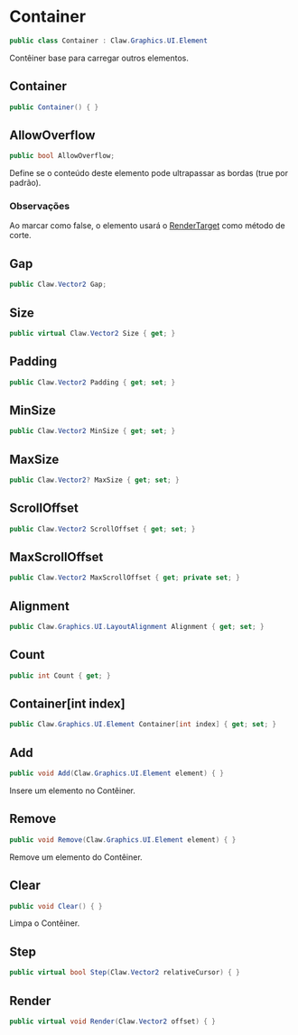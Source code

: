 # Container
```csharp
public class Container : Claw.Graphics.UI.Element
```
Contêiner base para carregar outros elementos.<br />
## Container
```csharp
public Container() { }
```
## AllowOverflow
```csharp
public bool AllowOverflow;
```
Define se o conteúdo deste elemento pode ultrapassar as bordas (true por padrão).<br />
### Observações
Ao marcar como false, o elemento usará o [RenderTarget](/api/Claw/Graphics/RenderTarget.md#RenderTarget) como método de corte.<br />
## Gap
```csharp
public Claw.Vector2 Gap;
```
## Size
```csharp
public virtual Claw.Vector2 Size { get; } 
```
## Padding
```csharp
public Claw.Vector2 Padding { get; set; } 
```
## MinSize
```csharp
public Claw.Vector2 MinSize { get; set; } 
```
## MaxSize
```csharp
public Claw.Vector2? MaxSize { get; set; } 
```
## ScrollOffset
```csharp
public Claw.Vector2 ScrollOffset { get; set; } 
```
## MaxScrollOffset
```csharp
public Claw.Vector2 MaxScrollOffset { get; private set; } 
```
## Alignment
```csharp
public Claw.Graphics.UI.LayoutAlignment Alignment { get; set; } 
```
## Count
```csharp
public int Count { get; } 
```
## Container[int index]
```csharp
public Claw.Graphics.UI.Element Container[int index] { get; set; } 
```
## Add
```csharp
public void Add(Claw.Graphics.UI.Element element) { }
```
Insere um elemento no Contêiner.<br />
## Remove
```csharp
public void Remove(Claw.Graphics.UI.Element element) { }
```
Remove um elemento do Contêiner.<br />
## Clear
```csharp
public void Clear() { }
```
Limpa o Contêiner.<br />
## Step
```csharp
public virtual bool Step(Claw.Vector2 relativeCursor) { }
```
## Render
```csharp
public virtual void Render(Claw.Vector2 offset) { }
```
